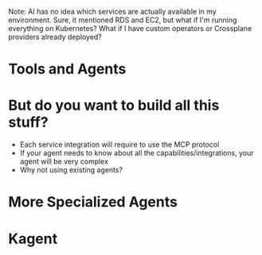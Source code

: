 <!-- .slide: data-background="img/idp-problem-capabilities.jpeg" data-background-size="contain" data-background-color="black" -->

Note:
AI has no idea which services are actually available in my environment. Sure, it mentioned RDS and EC2, but what if I'm running everything on Kubernetes? What if I have custom operators or Crossplane providers already deployed?


# Tools and Agents

<!-- .slide: data-background="img/agents-and-tools.png" data-background-size="contain" data-background-color="black" -->


# But do you want to build all this stuff?

- Each service integration will require to use the MCP protocol
- If your agent needs to know about all the capabilities/integrations, your agent will be very complex
- Why not using existing agents?


# More Specialized Agents

<!-- .slide: data-background="img/more-specialized-agents.png" data-background-size="contain" data-background-color="black" -->


# Kagent

<!-- .slide: data-background="img/kagent.png" data-background-size="contain" data-background-color="black" -->
